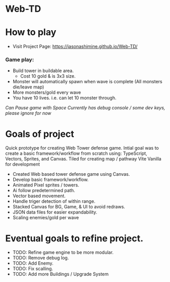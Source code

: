 # Web-TD
 
# How to play
 - Visit Project Page: https://jasonashimine.github.io/Web-TD/

### Game play:
 - Build tower in buildable area.
   - Cost 10 gold & is 3x3 size.
 - Monster will automatically spawn when wave is complete (All monsters die/leave map)
 - More monsters/gold every wave 
 - You have 10 lives. i.e. can let 10 monster through.

*Can Pause game with Space*
*Currently has debug console / some dev keys, please ignore for now* 

# Goals of project
Quick prototype for creating Web Tower defense game.
Intial goal was to create a basic framework/workflow from scratch using: TypeScript, Vectors, Sprites, and Canvas.
Tiled for creating map / pathway
Vite Vanilla for development

 - Created Web based tower defense game using Canvas.
 - Develop basic framework/workflow.
 - Animated Pixel sprites / towers.
 - Ai follow predetermined path.
 - Vector based movement.
 - Handle triger detection of within range.
 - Stacked Canvas for BG, Game, & UI to avoid redraws.
 - JSON data files for easier expandability. 
 - Scaling enemies/gold per wave

# Eventual goals to refine project.
 - TODO: Refine game engine to be more modular.
 - TODO: Remove debug log. 
 - TODO: Add Enemy.
 - TODO: Fix scalling.
 - TODO: Add more Buildings / Upgrade System
